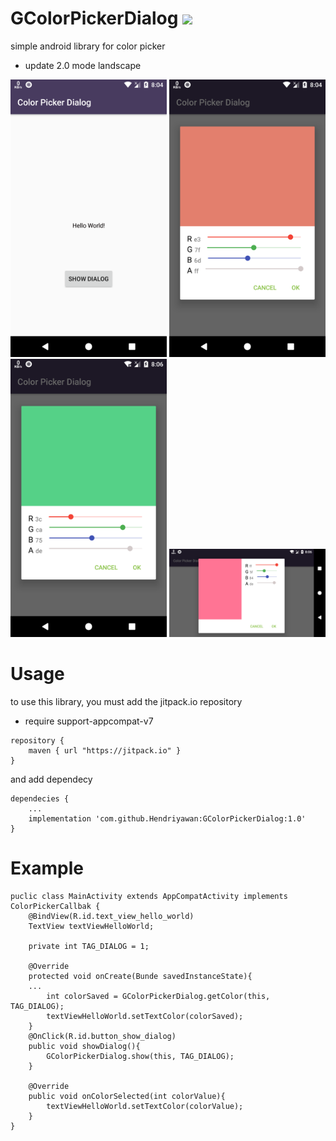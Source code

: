 # GColorPickerDialog [![](https://jitpack.io/v/Hendriyawan/GColorPickerDialog.svg)](https://jitpack.io/#Hendriyawan/GColorPickerDialog)
simple android library for color picker
* update 2.0 mode landscape
<img src="https://raw.githubusercontent.com/Hendriyawan/GColorPickerDialog/master/ss_1.png" width="250"/>
<img src="https://raw.githubusercontent.com/Hendriyawan/GColorPickerDialog/master/ss_2.png" width="250"/>
<img src="https://raw.githubusercontent.com/Hendriyawan/GColorPickerDialog/master/ss_3.png" width="250"/>
<img src="https://raw.githubusercontent.com/Hendriyawan/GColorPickerDialog/master/ss_4.png" width="250"/>

# Usage
to use this library, you must add the jitpack.io repository
* require support-appcompat-v7
```
repository {
	maven { url "https://jitpack.io" }
}
```

and add dependecy
```
dependecies {
	...
	implementation 'com.github.Hendriyawan:GColorPickerDialog:1.0'
}
```

# Example
```
puclic class MainActivity extends AppCompatActivity implements ColorPickerCallbak {
	@BindView(R.id.text_view_hello_world)
	TextView textViewHelloWorld;

	private int TAG_DIALOG = 1;
	
	@Override
	protected void onCreate(Bunde savedInstanceState){
	...
		int colorSaved = GColorPickerDialog.getColor(this, TAG_DIALOG);
		textViewHelloWorld.setTextColor(colorSaved);
	}
	@OnClick(R.id.button_show_dialog)
	public void showDialog(){
		GColorPickerDialog.show(this, TAG_DIALOG);
	}

	@Override
	public void onColorSelected(int colorValue){
		textViewHelloWorld.setTextColor(colorValue);
	}
}
```
